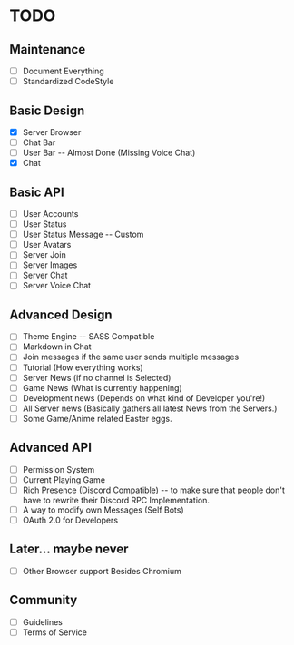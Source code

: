 # TODO

## Maintenance

* [ ] Document Everything
* [ ] Standardized CodeStyle

## Basic Design

* [x] Server Browser
* [ ] Chat Bar
* [ ] User Bar       -- Almost Done (Missing Voice Chat)
* [x] Chat

## Basic API

* [ ] User Accounts
* [ ] User Status
* [ ] User Status Message -- Custom
* [ ] User Avatars
* [ ] Server Join
* [ ] Server Images
* [ ] Server Chat
* [ ] Server Voice Chat

## Advanced Design

* [ ] Theme Engine        -- SASS Compatible
* [ ] Markdown in Chat
* [ ] Join messages if the same user sends multiple messages
* [ ] Tutorial (How everything works)
* [ ] Server News (if no channel is Selected)
* [ ] Game News (What is currently happening)
* [ ] Development news (Depends on what kind of Developer you're!)
* [ ] All Server news (Basically gathers all latest News from the Servers.)
* [ ] Some Game/Anime related Easter eggs.

## Advanced API

* [ ] Permission System
* [ ] Current Playing Game
* [ ] Rich Presence (Discord Compatible) -- to make sure that people don't have to rewrite their Discord RPC Implementation.
* [ ] A way to modify own Messages (Self Bots)
* [ ] OAuth 2.0 for Developers

## Later... maybe never

* [ ] Other Browser support Besides Chromium

## Community

* [ ] Guidelines
* [ ] Terms of Service
